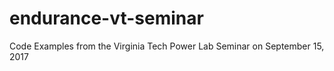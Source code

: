 # endurance-vt-seminar
Code Examples from the Virginia Tech Power Lab Seminar on September 15, 2017
